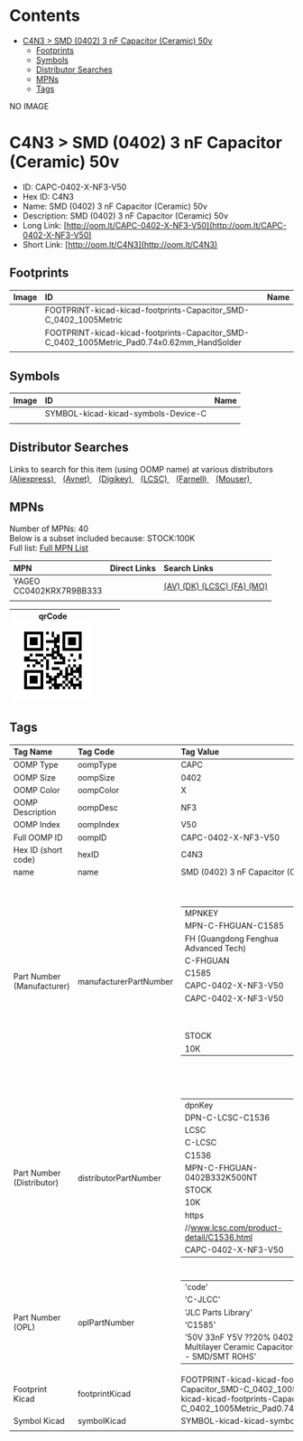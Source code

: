 



Contents
========

* [C4N3 > SMD (0402) 3 nF Capacitor (Ceramic) 50v](#c4n3--smd-0402-3-nf-capacitor-ceramic-50v)
	* [Footprints](#footprints)
	* [Symbols](#symbols)
	* [Distributor Searches](#distributor-searches)
	* [MPNs](#mpns)
	* [Tags](#tags)
  
NO IMAGE  
# C4N3 > SMD (0402) 3 nF Capacitor (Ceramic) 50v

- ID: CAPC-0402-X-NF3-V50
- Hex ID: C4N3
- Name: SMD (0402) 3 nF Capacitor (Ceramic) 50v
- Description: SMD (0402) 3 nF Capacitor (Ceramic) 50v
- Long Link: [http://oom.lt/CAPC-0402-X-NF3-V50](http://oom.lt/CAPC-0402-X-NF3-V50)
- Short Link: [http://oom.lt/C4N3](http://oom.lt/C4N3)

## Footprints
  

|Image|ID|Name|
| :--- | :--- | :--- |
||FOOTPRINT-kicad-kicad-footprints-Capacitor_SMD-C_0402_1005Metric||
||FOOTPRINT-kicad-kicad-footprints-Capacitor_SMD-C_0402_1005Metric_Pad0.74x0.62mm_HandSolder||
||||

## Symbols
  

|Image|ID|Name|
| :--- | :--- | :--- |
|![]()|SYMBOL-kicad-kicad-symbols-Device-C||
||||

## Distributor Searches
  
Links to search for this item (using OOMP name) at various distributors  
[(Aliexpress) ](https://www.aliexpress.com/wholesale?SearchText=1117SMD+0402+3+nF+Capacitor+Ceramic+50v)&nbsp;&nbsp;&nbsp;[(Avnet) ](https://www.avnet.com/shop/us/search/SMD+0402+3+nF+Capacitor+Ceramic+50v)&nbsp;&nbsp;&nbsp;[(Digikey) ](https://www.digikey.co.uk/en/products/result?s=SMD+0402+3+nF+Capacitor+Ceramic+50v)&nbsp;&nbsp;&nbsp;[(LCSC) ](https://www.lcsc.com/search?q=SMD+0402+3+nF+Capacitor+Ceramic+50v)&nbsp;&nbsp;&nbsp;[(Farnell) ](https://uk.farnell.com/search?st=SMD+0402+3+nF+Capacitor+Ceramic+50v)&nbsp;&nbsp;&nbsp;[(Mouser) ](https://www.mouser.com/c/?q=SMD+0402+3+nF+Capacitor+Ceramic+50v)&nbsp;&nbsp;&nbsp;
## MPNs
  
Number of MPNs: 40<br>Below is a subset included because: STOCK:100K <br>Full list: [Full MPN List](MPNLIST.md)  

|MPN|Direct Links|Search Links|
| :--- | :--- | :--- |
|YAGEO<br>CC0402KRX7R9BB333||[(AV) ](https://www.avnet.com/shop/us/search/CC0402KRX7R9BB333)[(DK) ](https://www.digikey.co.uk/products/en?keywords=CC0402KRX7R9BB333)[(LCSC) ](https://www.lcsc.com/search?q=CC0402KRX7R9BB333)[(FA) ](https://uk.farnell.com/search?st=CC0402KRX7R9BB333)[(MO) ](https://www.mouser.com/c/?q=CC0402KRX7R9BB333)|
||||
  

|qrCode<br>[![](https://raw.githubusercontent.com/oomlout/oomlout_OOMP_parts_V2/main/CAPC/0402/X/NF3/V50/qrCode_140.png)](https://github.com/oomlout/oomlout_OOMP_parts_V2/tree/main/CAPC/0402/X/NF3/V50/qrCode.png)||||
| :---: | :---: | :---: | :---: |

## Tags
  

|Tag Name|Tag Code|Tag Value|
| :--- | :--- | :--- |
|OOMP Type|oompType|CAPC|
|OOMP Size|oompSize|0402|
|OOMP Color|oompColor|X|
|OOMP Description|oompDesc|NF3|
|OOMP Index|oompIndex|V50|
|Full OOMP ID|oompID|CAPC-0402-X-NF3-V50|
|Hex ID (short code)|hexID|C4N3|
|name|name|SMD (0402) 3 nF Capacitor (Ceramic) 50v|
|Part Number (Manufacturer)|manufacturerPartNumber|<table><tr><td>MPNKEY</td></tr><tr><td> MPN-C-FHGUAN-C1585</td><td> MANUFACTURER</td></tr><tr><td> FH (Guangdong Fenghua Advanced Tech)</td><td> MANUCODE</td></tr><tr><td> C-FHGUAN</td><td> MPN</td></tr><tr><td> C1585</td><td> OOMPIDPARTIAL</td></tr><tr><td> CAPC-0402-X-NF3-V50</td><td> OOMPID</td></tr><tr><td> CAPC-0402-X-NF3-V50</td><td> LINK</td></tr><tr><td> </td><td> DESCRIPTION</td></tr><tr><td> </td><td> TAGS</td></tr><tr><td> STOCK</td></tr><tr><td>10K</td></tr></table></td><td> <table><tr><td>MPNKEY</td></tr><tr><td> MPN-C-SAMSUN-CL05B332KB5NNNC</td><td> MANUFACTURER</td></tr><tr><td> Samsung Electro-Mechanics</td><td> MANUCODE</td></tr><tr><td> C-SAMSUN</td><td> MPN</td></tr><tr><td> CL05B332KB5NNNC</td><td> OOMPIDPARTIAL</td></tr><tr><td> CAPC-0402-X-NF3-V50</td><td> OOMPID</td></tr><tr><td> CAPC-0402-X-NF3-V50</td><td> LINK</td></tr><tr><td> </td><td> DESCRIPTION</td></tr><tr><td> </td><td> TAGS</td></tr><tr><td> STOCK</td></tr><tr><td>10K</td></tr></table></td><td> <table><tr><td>MPNKEY</td></tr><tr><td> MPN-C-MURATA-GRM155B11H332KA01D</td><td> MANUFACTURER</td></tr><tr><td> Murata Electronics</td><td> MANUCODE</td></tr><tr><td> C-MURATA</td><td> MPN</td></tr><tr><td> GRM155B11H332KA01D</td><td> OOMPIDPARTIAL</td></tr><tr><td> CAPC-0402-X-NF3-V50</td><td> OOMPID</td></tr><tr><td> CAPC-0402-X-NF3-V50</td><td> LINK</td></tr><tr><td> </td><td> DESCRIPTION</td></tr><tr><td> </td><td> TAGS</td></tr><tr><td> </td></tr></table></td><td> <table><tr><td>MPNKEY</td></tr><tr><td> MPN-C-MURATA-GRM155R71H332KA01D</td><td> MANUFACTURER</td></tr><tr><td> Murata Electronics</td><td> MANUCODE</td></tr><tr><td> C-MURATA</td><td> MPN</td></tr><tr><td> GRM155R71H332KA01D</td><td> OOMPIDPARTIAL</td></tr><tr><td> CAPC-0402-X-NF3-V50</td><td> OOMPID</td></tr><tr><td> CAPC-0402-X-NF3-V50</td><td> LINK</td></tr><tr><td> </td><td> DESCRIPTION</td></tr><tr><td> </td><td> TAGS</td></tr><tr><td> STOCK</td></tr><tr><td>1K</td></tr></table></td><td> <table><tr><td>MPNKEY</td></tr><tr><td> MPN-C-YAGEO-CC0402KRX7R9BB333</td><td> MANUFACTURER</td></tr><tr><td> YAGEO</td><td> MANUCODE</td></tr><tr><td> C-YAGEO</td><td> MPN</td></tr><tr><td> CC0402KRX7R9BB333</td><td> OOMPIDPARTIAL</td></tr><tr><td> CAPC-0402-X-NF3-V50</td><td> OOMPID</td></tr><tr><td> CAPC-0402-X-NF3-V50</td><td> LINK</td></tr><tr><td> </td><td> DESCRIPTION</td></tr><tr><td> </td><td> TAGS</td></tr><tr><td> STOCK</td></tr><tr><td>100K</td></tr></table></td><td> <table><tr><td>MPNKEY</td></tr><tr><td> MPN-C-YAGEO-CC0402KRX7R9BB332</td><td> MANUFACTURER</td></tr><tr><td> YAGEO</td><td> MANUCODE</td></tr><tr><td> C-YAGEO</td><td> MPN</td></tr><tr><td> CC0402KRX7R9BB332</td><td> OOMPIDPARTIAL</td></tr><tr><td> CAPC-0402-X-NF3-V50</td><td> OOMPID</td></tr><tr><td> CAPC-0402-X-NF3-V50</td><td> LINK</td></tr><tr><td> </td><td> DESCRIPTION</td></tr><tr><td> </td><td> TAGS</td></tr><tr><td> STOCK</td></tr><tr><td>10K</td></tr></table></td><td> <table><tr><td>MPNKEY</td></tr><tr><td> MPN-C-EYANGS-C0402X7R332K500NTB</td><td> MANUFACTURER</td></tr><tr><td> EYANG(Shenzhen Eyang Tech Development)</td><td> MANUCODE</td></tr><tr><td> C-EYANGS</td><td> MPN</td></tr><tr><td> C0402X7R332K500NTB</td><td> OOMPIDPARTIAL</td></tr><tr><td> CAPC-0402-X-NF3-V50</td><td> OOMPID</td></tr><tr><td> CAPC-0402-X-NF3-V50</td><td> LINK</td></tr><tr><td> </td><td> DESCRIPTION</td></tr><tr><td> </td><td> TAGS</td></tr><tr><td> STOCK</td></tr><tr><td>1K</td></tr></table></td><td> <table><tr><td>MPNKEY</td></tr><tr><td> MPN-C-MURATA-GCM155R71H333KE02D</td><td> MANUFACTURER</td></tr><tr><td> Murata Electronics</td><td> MANUCODE</td></tr><tr><td> C-MURATA</td><td> MPN</td></tr><tr><td> GCM155R71H333KE02D</td><td> OOMPIDPARTIAL</td></tr><tr><td> CAPC-0402-X-NF3-V50</td><td> OOMPID</td></tr><tr><td> CAPC-0402-X-NF3-V50</td><td> LINK</td></tr><tr><td> </td><td> DESCRIPTION</td></tr><tr><td> </td><td> TAGS</td></tr><tr><td> </td></tr></table></td><td> <table><tr><td>MPNKEY</td></tr><tr><td> MPN-C-DARFON-C1005X7R332KGTS</td><td> MANUFACTURER</td></tr><tr><td> Darfon Elec</td><td> MANUCODE</td></tr><tr><td> C-DARFON</td><td> MPN</td></tr><tr><td> C1005X7R332KGTS</td><td> OOMPIDPARTIAL</td></tr><tr><td> CAPC-0402-X-NF3-V50</td><td> OOMPID</td></tr><tr><td> CAPC-0402-X-NF3-V50</td><td> LINK</td></tr><tr><td> </td><td> DESCRIPTION</td></tr><tr><td> </td><td> TAGS</td></tr><tr><td> STOCK</td></tr><tr><td>10K</td></tr></table></td><td> <table><tr><td>MPNKEY</td></tr><tr><td> MPN-C-MURATA-GCM155R71H332KA37D</td><td> MANUFACTURER</td></tr><tr><td> Murata Electronics</td><td> MANUCODE</td></tr><tr><td> C-MURATA</td><td> MPN</td></tr><tr><td> GCM155R71H332KA37D</td><td> OOMPIDPARTIAL</td></tr><tr><td> CAPC-0402-X-NF3-V50</td><td> OOMPID</td></tr><tr><td> CAPC-0402-X-NF3-V50</td><td> LINK</td></tr><tr><td> </td><td> DESCRIPTION</td></tr><tr><td> </td><td> TAGS</td></tr><tr><td> STOCK</td></tr><tr><td>10K</td></tr></table></td><td> <table><tr><td>MPNKEY</td></tr><tr><td> MPN-C-KYOCER-04025C332KAT2A</td><td> MANUFACTURER</td></tr><tr><td> Kyocera AVX</td><td> MANUCODE</td></tr><tr><td> C-KYOCER</td><td> MPN</td></tr><tr><td> 04025C332KAT2A</td><td> OOMPIDPARTIAL</td></tr><tr><td> CAPC-0402-X-NF3-V50</td><td> OOMPID</td></tr><tr><td> CAPC-0402-X-NF3-V50</td><td> LINK</td></tr><tr><td> </td><td> DESCRIPTION</td></tr><tr><td> </td><td> TAGS</td></tr><tr><td> </td></tr></table></td><td> <table><tr><td>MPNKEY</td></tr><tr><td> MPN-C-EYANGS-C0402X7R332M500NTB</td><td> MANUFACTURER</td></tr><tr><td> EYANG(Shenzhen Eyang Tech Development)</td><td> MANUCODE</td></tr><tr><td> C-EYANGS</td><td> MPN</td></tr><tr><td> C0402X7R332M500NTB</td><td> OOMPIDPARTIAL</td></tr><tr><td> CAPC-0402-X-NF3-V50</td><td> OOMPID</td></tr><tr><td> CAPC-0402-X-NF3-V50</td><td> LINK</td></tr><tr><td> </td><td> DESCRIPTION</td></tr><tr><td> </td><td> TAGS</td></tr><tr><td> STOCK</td></tr><tr><td>1K</td></tr></table></td><td> <table><tr><td>MPNKEY</td></tr><tr><td> MPN-C-WALSIN-0402B332J500CT</td><td> MANUFACTURER</td></tr><tr><td> Walsin Tech Corp</td><td> MANUCODE</td></tr><tr><td> C-WALSIN</td><td> MPN</td></tr><tr><td> 0402B332J500CT</td><td> OOMPIDPARTIAL</td></tr><tr><td> CAPC-0402-X-NF3-V50</td><td> OOMPID</td></tr><tr><td> CAPC-0402-X-NF3-V50</td><td> LINK</td></tr><tr><td> </td><td> DESCRIPTION</td></tr><tr><td> </td><td> TAGS</td></tr><tr><td> STOCK</td></tr><tr><td>1K</td></tr></table></td><td> <table><tr><td>MPNKEY</td></tr><tr><td> MPN-C-WALSIN-0402B332M500CT</td><td> MANUFACTURER</td></tr><tr><td> Walsin Tech Corp</td><td> MANUCODE</td></tr><tr><td> C-WALSIN</td><td> MPN</td></tr><tr><td> 0402B332M500CT</td><td> OOMPIDPARTIAL</td></tr><tr><td> CAPC-0402-X-NF3-V50</td><td> OOMPID</td></tr><tr><td> CAPC-0402-X-NF3-V50</td><td> LINK</td></tr><tr><td> </td><td> DESCRIPTION</td></tr><tr><td> </td><td> TAGS</td></tr><tr><td> STOCK</td></tr><tr><td>1K</td></tr></table></td><td> <table><tr><td>MPNKEY</td></tr><tr><td> MPN-C-WALSIN-0402B332K500CT</td><td> MANUFACTURER</td></tr><tr><td> Walsin Tech Corp</td><td> MANUCODE</td></tr><tr><td> C-WALSIN</td><td> MPN</td></tr><tr><td> 0402B332K500CT</td><td> OOMPIDPARTIAL</td></tr><tr><td> CAPC-0402-X-NF3-V50</td><td> OOMPID</td></tr><tr><td> CAPC-0402-X-NF3-V50</td><td> LINK</td></tr><tr><td> </td><td> DESCRIPTION</td></tr><tr><td> </td><td> TAGS</td></tr><tr><td> STOCK</td></tr><tr><td>1K</td></tr></table></td><td> <table><tr><td>MPNKEY</td></tr><tr><td> MPN-C-WALSIN-0402B333K500CT</td><td> MANUFACTURER</td></tr><tr><td> Walsin Tech Corp</td><td> MANUCODE</td></tr><tr><td> C-WALSIN</td><td> MPN</td></tr><tr><td> 0402B333K500CT</td><td> OOMPIDPARTIAL</td></tr><tr><td> CAPC-0402-X-NF3-V50</td><td> OOMPID</td></tr><tr><td> CAPC-0402-X-NF3-V50</td><td> LINK</td></tr><tr><td> </td><td> DESCRIPTION</td></tr><tr><td> </td><td> TAGS</td></tr><tr><td> STOCK</td></tr><tr><td>1K</td></tr></table></td><td> <table><tr><td>MPNKEY</td></tr><tr><td> MPN-C-SAMSUN-CL05B332KB5VPNC</td><td> MANUFACTURER</td></tr><tr><td> Samsung Electro-Mechanics</td><td> MANUCODE</td></tr><tr><td> C-SAMSUN</td><td> MPN</td></tr><tr><td> CL05B332KB5VPNC</td><td> OOMPIDPARTIAL</td></tr><tr><td> CAPC-0402-X-NF3-V50</td><td> OOMPID</td></tr><tr><td> CAPC-0402-X-NF3-V50</td><td> LINK</td></tr><tr><td> </td><td> DESCRIPTION</td></tr><tr><td> </td><td> TAGS</td></tr><tr><td> STOCK</td></tr><tr><td>1K</td></tr></table></td><td> <table><tr><td>MPNKEY</td></tr><tr><td> MPN-C-DARFON-C1005X7R332MGTS</td><td> MANUFACTURER</td></tr><tr><td> Darfon Elec</td><td> MANUCODE</td></tr><tr><td> C-DARFON</td><td> MPN</td></tr><tr><td> C1005X7R332MGTS</td><td> OOMPIDPARTIAL</td></tr><tr><td> CAPC-0402-X-NF3-V50</td><td> OOMPID</td></tr><tr><td> CAPC-0402-X-NF3-V50</td><td> LINK</td></tr><tr><td> </td><td> DESCRIPTION</td></tr><tr><td> </td><td> TAGS</td></tr><tr><td> </td></tr></table></td><td> <table><tr><td>MPNKEY</td></tr><tr><td> MPN-C-WALSIN-MT15B332K500CT</td><td> MANUFACTURER</td></tr><tr><td> Walsin Tech Corp</td><td> MANUCODE</td></tr><tr><td> C-WALSIN</td><td> MPN</td></tr><tr><td> MT15B332K500CT</td><td> OOMPIDPARTIAL</td></tr><tr><td> CAPC-0402-X-NF3-V50</td><td> OOMPID</td></tr><tr><td> CAPC-0402-X-NF3-V50</td><td> LINK</td></tr><tr><td> </td><td> DESCRIPTION</td></tr><tr><td> </td><td> TAGS</td></tr><tr><td> STOCK</td></tr><tr><td>1K</td></tr></table></td><td> <table><tr><td>MPNKEY</td></tr><tr><td> MPN-C-YAGEO-AC0402KRX7R9BB332</td><td> MANUFACTURER</td></tr><tr><td> YAGEO</td><td> MANUCODE</td></tr><tr><td> C-YAGEO</td><td> MPN</td></tr><tr><td> AC0402KRX7R9BB332</td><td> OOMPIDPARTIAL</td></tr><tr><td> CAPC-0402-X-NF3-V50</td><td> OOMPID</td></tr><tr><td> CAPC-0402-X-NF3-V50</td><td> LINK</td></tr><tr><td> </td><td> DESCRIPTION</td></tr><tr><td> </td><td> TAGS</td></tr><tr><td> STOCK</td></tr><tr><td>1K</td></tr></table></td><td> <table><tr><td>MPNKEY</td></tr><tr><td> MPN-C-TDK-CGA2B2X7R1H332KT0Y0F</td><td> MANUFACTURER</td></tr><tr><td> TDK</td><td> MANUCODE</td></tr><tr><td> C-TDK</td><td> MPN</td></tr><tr><td> CGA2B2X7R1H332KT0Y0F</td><td> OOMPIDPARTIAL</td></tr><tr><td> CAPC-0402-X-NF3-V50</td><td> OOMPID</td></tr><tr><td> CAPC-0402-X-NF3-V50</td><td> LINK</td></tr><tr><td> </td><td> DESCRIPTION</td></tr><tr><td> </td><td> TAGS</td></tr><tr><td> STOCK</td></tr><tr><td>10K</td></tr></table></td><td> <table><tr><td>MPNKEY</td></tr><tr><td> MPN-C-TDK-CGA2B3X7R1H333KT0Y0F</td><td> MANUFACTURER</td></tr><tr><td> TDK</td><td> MANUCODE</td></tr><tr><td> C-TDK</td><td> MPN</td></tr><tr><td> CGA2B3X7R1H333KT0Y0F</td><td> OOMPIDPARTIAL</td></tr><tr><td> CAPC-0402-X-NF3-V50</td><td> OOMPID</td></tr><tr><td> CAPC-0402-X-NF3-V50</td><td> LINK</td></tr><tr><td> </td><td> DESCRIPTION</td></tr><tr><td> </td><td> TAGS</td></tr><tr><td> STOCK</td></tr><tr><td>10K</td></tr></table></td><td> <table><tr><td>MPNKEY</td></tr><tr><td> MPN-C-PSAPRO-FN15X332K500PNG</td><td> MANUFACTURER</td></tr><tr><td> PSA(Prosperity Dielectrics)</td><td> MANUCODE</td></tr><tr><td> C-PSAPRO</td><td> MPN</td></tr><tr><td> FN15X332K500PNG</td><td> OOMPIDPARTIAL</td></tr><tr><td> CAPC-0402-X-NF3-V50</td><td> OOMPID</td></tr><tr><td> CAPC-0402-X-NF3-V50</td><td> LINK</td></tr><tr><td> </td><td> DESCRIPTION</td></tr><tr><td> </td><td> TAGS</td></tr><tr><td> STOCK</td></tr><tr><td>1K</td></tr></table></td><td> <table><tr><td>MPNKEY</td></tr><tr><td> MPN-C-TAIYOY-UMK105B7332KVHF</td><td> MANUFACTURER</td></tr><tr><td> Taiyo Yuden</td><td> MANUCODE</td></tr><tr><td> C-TAIYOY</td><td> MPN</td></tr><tr><td> UMK105B7332KVHF</td><td> OOMPIDPARTIAL</td></tr><tr><td> CAPC-0402-X-NF3-V50</td><td> OOMPID</td></tr><tr><td> CAPC-0402-X-NF3-V50</td><td> LINK</td></tr><tr><td> </td><td> DESCRIPTION</td></tr><tr><td> </td><td> TAGS</td></tr><tr><td> STOCK</td></tr><tr><td>10K</td></tr></table></td><td> <table><tr><td>MPNKEY</td></tr><tr><td> MPN-C-WALSIN-0402F333Z500CT</td><td> MANUFACTURER</td></tr><tr><td> Walsin Tech Corp</td><td> MANUCODE</td></tr><tr><td> C-WALSIN</td><td> MPN</td></tr><tr><td> 0402F333Z500CT</td><td> OOMPIDPARTIAL</td></tr><tr><td> CAPC-0402-X-NF3-V50</td><td> OOMPID</td></tr><tr><td> CAPC-0402-X-NF3-V50</td><td> LINK</td></tr><tr><td> </td><td> DESCRIPTION</td></tr><tr><td> </td><td> TAGS</td></tr><tr><td> STOCK</td></tr><tr><td>1K</td></tr></table></td><td> <table><tr><td>MPNKEY</td></tr><tr><td> MPN-C-MURATA-GRM155R71H332JA01D</td><td> MANUFACTURER</td></tr><tr><td> Murata Electronics</td><td> MANUCODE</td></tr><tr><td> C-MURATA</td><td> MPN</td></tr><tr><td> GRM155R71H332JA01D</td><td> OOMPIDPARTIAL</td></tr><tr><td> CAPC-0402-X-NF3-V50</td><td> OOMPID</td></tr><tr><td> CAPC-0402-X-NF3-V50</td><td> LINK</td></tr><tr><td> </td><td> DESCRIPTION</td></tr><tr><td> </td><td> TAGS</td></tr><tr><td> </td></tr></table></td><td> <table><tr><td>MPNKEY</td></tr><tr><td> MPN-C-MURATA-GRM155R71H333KE14D</td><td> MANUFACTURER</td></tr><tr><td> Murata Electronics</td><td> MANUCODE</td></tr><tr><td> C-MURATA</td><td> MPN</td></tr><tr><td> GRM155R71H333KE14D</td><td> OOMPIDPARTIAL</td></tr><tr><td> CAPC-0402-X-NF3-V50</td><td> OOMPID</td></tr><tr><td> CAPC-0402-X-NF3-V50</td><td> LINK</td></tr><tr><td> </td><td> DESCRIPTION</td></tr><tr><td> </td><td> TAGS</td></tr><tr><td> STOCK</td></tr><tr><td>1K</td></tr></table></td><td> <table><tr><td>MPNKEY</td></tr><tr><td> MPN-C-SAMSUN-CL05B333KB5VPNC</td><td> MANUFACTURER</td></tr><tr><td> Samsung Electro-Mechanics</td><td> MANUCODE</td></tr><tr><td> C-SAMSUN</td><td> MPN</td></tr><tr><td> CL05B333KB5VPNC</td><td> OOMPIDPARTIAL</td></tr><tr><td> CAPC-0402-X-NF3-V50</td><td> OOMPID</td></tr><tr><td> CAPC-0402-X-NF3-V50</td><td> LINK</td></tr><tr><td> </td><td> DESCRIPTION</td></tr><tr><td> </td><td> TAGS</td></tr><tr><td> </td></tr></table></td><td> <table><tr><td>MPNKEY</td></tr><tr><td> MPN-C-FHGUAN-0402B333K500NT</td><td> MANUFACTURER</td></tr><tr><td> FH (Guangdong Fenghua Advanced Tech)</td><td> MANUCODE</td></tr><tr><td> C-FHGUAN</td><td> MPN</td></tr><tr><td> 0402B333K500NT</td><td> OOMPIDPARTIAL</td></tr><tr><td> CAPC-0402-X-NF3-V50</td><td> OOMPID</td></tr><tr><td> CAPC-0402-X-NF3-V50</td><td> LINK</td></tr><tr><td> </td><td> DESCRIPTION</td></tr><tr><td> </td><td> TAGS</td></tr><tr><td> STOCK</td></tr><tr><td>10K</td></tr></table></td><td> <table><tr><td>MPNKEY</td></tr><tr><td> MPN-C-VIIYON-V332K0402X7R500NBT</td><td> MANUFACTURER</td></tr><tr><td> VIIYONG</td><td> MANUCODE</td></tr><tr><td> C-VIIYON</td><td> MPN</td></tr><tr><td> V332K0402X7R500NBT</td><td> OOMPIDPARTIAL</td></tr><tr><td> CAPC-0402-X-NF3-V50</td><td> OOMPID</td></tr><tr><td> CAPC-0402-X-NF3-V50</td><td> LINK</td></tr><tr><td> </td><td> DESCRIPTION</td></tr><tr><td> </td><td> TAGS</td></tr><tr><td> </td></tr></table></td><td> <table><tr><td>MPNKEY</td></tr><tr><td> MPN-C-YAGEO-CC0402KRX5R9BB333</td><td> MANUFACTURER</td></tr><tr><td> YAGEO</td><td> MANUCODE</td></tr><tr><td> C-YAGEO</td><td> MPN</td></tr><tr><td> CC0402KRX5R9BB333</td><td> OOMPIDPARTIAL</td></tr><tr><td> CAPC-0402-X-NF3-V50</td><td> OOMPID</td></tr><tr><td> CAPC-0402-X-NF3-V50</td><td> LINK</td></tr><tr><td> </td><td> DESCRIPTION</td></tr><tr><td> </td><td> TAGS</td></tr><tr><td> </td></tr></table></td><td> <table><tr><td>MPNKEY</td></tr><tr><td> MPN-C-YAGEO-CC0402JRX7R9BB332</td><td> MANUFACTURER</td></tr><tr><td> YAGEO</td><td> MANUCODE</td></tr><tr><td> C-YAGEO</td><td> MPN</td></tr><tr><td> CC0402JRX7R9BB332</td><td> OOMPIDPARTIAL</td></tr><tr><td> CAPC-0402-X-NF3-V50</td><td> OOMPID</td></tr><tr><td> CAPC-0402-X-NF3-V50</td><td> LINK</td></tr><tr><td> </td><td> DESCRIPTION</td></tr><tr><td> </td><td> TAGS</td></tr><tr><td> </td></tr></table></td><td> <table><tr><td>MPNKEY</td></tr><tr><td> MPN-C-YAGEO-CC0402JRX7R9BB333</td><td> MANUFACTURER</td></tr><tr><td> YAGEO</td><td> MANUCODE</td></tr><tr><td> C-YAGEO</td><td> MPN</td></tr><tr><td> CC0402JRX7R9BB333</td><td> OOMPIDPARTIAL</td></tr><tr><td> CAPC-0402-X-NF3-V50</td><td> OOMPID</td></tr><tr><td> CAPC-0402-X-NF3-V50</td><td> LINK</td></tr><tr><td> </td><td> DESCRIPTION</td></tr><tr><td> </td><td> TAGS</td></tr><tr><td> STOCK</td></tr><tr><td>1K</td></tr></table></td><td> <table><tr><td>MPNKEY</td></tr><tr><td> MPN-C-KEMET-C0402C332K5RAC7867</td><td> MANUFACTURER</td></tr><tr><td> KEMET</td><td> MANUCODE</td></tr><tr><td> C-KEMET</td><td> MPN</td></tr><tr><td> C0402C332K5RAC7867</td><td> OOMPIDPARTIAL</td></tr><tr><td> CAPC-0402-X-NF3-V50</td><td> OOMPID</td></tr><tr><td> CAPC-0402-X-NF3-V50</td><td> LINK</td></tr><tr><td> </td><td> DESCRIPTION</td></tr><tr><td> </td><td> TAGS</td></tr><tr><td> </td></tr></table></td><td> <table><tr><td>MPNKEY</td></tr><tr><td> MPN-C-TDK-C1005X7R1H332KT000F</td><td> MANUFACTURER</td></tr><tr><td> TDK</td><td> MANUCODE</td></tr><tr><td> C-TDK</td><td> MPN</td></tr><tr><td> C1005X7R1H332KT000F</td><td> OOMPIDPARTIAL</td></tr><tr><td> CAPC-0402-X-NF3-V50</td><td> OOMPID</td></tr><tr><td> CAPC-0402-X-NF3-V50</td><td> LINK</td></tr><tr><td> </td><td> DESCRIPTION</td></tr><tr><td> </td><td> TAGS</td></tr><tr><td> </td></tr></table></td><td> <table><tr><td>MPNKEY</td></tr><tr><td> MPN-C-CCTC-TCC0402X7R332K500AT</td><td> MANUFACTURER</td></tr><tr><td> CCTC</td><td> MANUCODE</td></tr><tr><td> C-CCTC</td><td> MPN</td></tr><tr><td> TCC0402X7R332K500AT</td><td> OOMPIDPARTIAL</td></tr><tr><td> CAPC-0402-X-NF3-V50</td><td> OOMPID</td></tr><tr><td> CAPC-0402-X-NF3-V50</td><td> LINK</td></tr><tr><td> </td><td> DESCRIPTION</td></tr><tr><td> </td><td> TAGS</td></tr><tr><td> STOCK</td></tr><tr><td>10K</td></tr></table></td><td> <table><tr><td>MPNKEY</td></tr><tr><td> MPN-C-TDK-CGA2B2X7R1H332K050BA</td><td> MANUFACTURER</td></tr><tr><td> TDK</td><td> MANUCODE</td></tr><tr><td> C-TDK</td><td> MPN</td></tr><tr><td> CGA2B2X7R1H332K050BA</td><td> OOMPIDPARTIAL</td></tr><tr><td> CAPC-0402-X-NF3-V50</td><td> OOMPID</td></tr><tr><td> CAPC-0402-X-NF3-V50</td><td> LINK</td></tr><tr><td> </td><td> DESCRIPTION</td></tr><tr><td> </td><td> TAGS</td></tr><tr><td> </td></tr></table></td><td> <table><tr><td>MPNKEY</td></tr><tr><td> MPN-C-KEMET-C0402C332K5RECAUTO</td><td> MANUFACTURER</td></tr><tr><td> KEMET</td><td> MANUCODE</td></tr><tr><td> C-KEMET</td><td> MPN</td></tr><tr><td> C0402C332K5RECAUTO</td><td> OOMPIDPARTIAL</td></tr><tr><td> CAPC-0402-X-NF3-V50</td><td> OOMPID</td></tr><tr><td> CAPC-0402-X-NF3-V50</td><td> LINK</td></tr><tr><td> </td><td> DESCRIPTION</td></tr><tr><td> </td><td> TAGS</td></tr><tr><td> </td></tr></table></td><td> <table><tr><td>MPNKEY</td></tr><tr><td> MPN-C-VISHAY-VJ0402Y332KLAAJ32</td><td> MANUFACTURER</td></tr><tr><td> Vishay Intertech</td><td> MANUCODE</td></tr><tr><td> C-VISHAY</td><td> MPN</td></tr><tr><td> VJ0402Y332KLAAJ32</td><td> OOMPIDPARTIAL</td></tr><tr><td> CAPC-0402-X-NF3-V50</td><td> OOMPID</td></tr><tr><td> CAPC-0402-X-NF3-V50</td><td> LINK</td></tr><tr><td> </td><td> DESCRIPTION</td></tr><tr><td> </td><td> TAGS</td></tr><tr><td> </td></tr></table></td><td> <table><tr><td>MPNKEY</td></tr><tr><td> MPN-C-MURATA-GRM1555C1H332JE01D</td><td> MANUFACTURER</td></tr><tr><td> Murata Electronics</td><td> MANUCODE</td></tr><tr><td> C-MURATA</td><td> MPN</td></tr><tr><td> GRM1555C1H332JE01D</td><td> OOMPIDPARTIAL</td></tr><tr><td> CAPC-0402-X-NF3-V50</td><td> OOMPID</td></tr><tr><td> CAPC-0402-X-NF3-V50</td><td> LINK</td></tr><tr><td> </td><td> DESCRIPTION</td></tr><tr><td> </td><td> TAGS</td></tr><tr><td> </td></tr></table>|
|Part Number (Distributor)|distributorPartNumber|<table><tr><td>dpnKey</td></tr><tr><td> DPN-C-LCSC-C1536</td><td> DISTRIBUTOR</td></tr><tr><td> LCSC</td><td> DISTRCODE</td></tr><tr><td> C-LCSC</td><td> DPN</td></tr><tr><td> C1536</td><td> MPN</td></tr><tr><td> MPN-C-FHGUAN-0402B332K500NT</td><td> TAGS</td></tr><tr><td> STOCK</td></tr><tr><td>10K</td><td> LINK</td></tr><tr><td> https</td></tr><tr><td>//www.lcsc.com/product-detail/C1536.html</td><td> OOMPID</td></tr><tr><td> CAPC-0402-X-NF3-V50</td></tr></table></td><td> <table><tr><td>dpnKey</td></tr><tr><td> DPN-C-LCSC-C1585</td><td> DISTRIBUTOR</td></tr><tr><td> LCSC</td><td> DISTRCODE</td></tr><tr><td> C-LCSC</td><td> DPN</td></tr><tr><td> C1585</td><td> MPN</td></tr><tr><td> MPN-C-FHGUAN-C1585</td><td> TAGS</td></tr><tr><td> STOCK</td></tr><tr><td>10K</td><td> LINK</td></tr><tr><td> https</td></tr><tr><td>//www.lcsc.com/product-detail/C1585.html</td><td> OOMPID</td></tr><tr><td> CAPC-0402-X-NF3-V50</td></tr></table></td><td> <table><tr><td>dpnKey</td></tr><tr><td> DPN-C-LCSC-C26404</td><td> DISTRIBUTOR</td></tr><tr><td> LCSC</td><td> DISTRCODE</td></tr><tr><td> C-LCSC</td><td> DPN</td></tr><tr><td> C26404</td><td> MPN</td></tr><tr><td> MPN-C-SAMSUN-CL05B332KB5NNNC</td><td> TAGS</td></tr><tr><td> STOCK</td></tr><tr><td>10K</td><td> LINK</td></tr><tr><td> https</td></tr><tr><td>//www.lcsc.com/product-detail/C26404.html</td><td> OOMPID</td></tr><tr><td> CAPC-0402-X-NF3-V50</td></tr></table></td><td> <table><tr><td>dpnKey</td></tr><tr><td> DPN-C-LCSC-C85949</td><td> DISTRIBUTOR</td></tr><tr><td> LCSC</td><td> DISTRCODE</td></tr><tr><td> C-LCSC</td><td> DPN</td></tr><tr><td> C85949</td><td> MPN</td></tr><tr><td> MPN-C-MURATA-GRM155B11H332KA01D</td><td> TAGS</td></tr><tr><td> </td><td> LINK</td></tr><tr><td> https</td></tr><tr><td>//www.lcsc.com/product-detail/C85949.html</td><td> OOMPID</td></tr><tr><td> CAPC-0402-X-NF3-V50</td></tr></table></td><td> <table><tr><td>dpnKey</td></tr><tr><td> DPN-C-LCSC-C85963</td><td> DISTRIBUTOR</td></tr><tr><td> LCSC</td><td> DISTRCODE</td></tr><tr><td> C-LCSC</td><td> DPN</td></tr><tr><td> C85963</td><td> MPN</td></tr><tr><td> MPN-C-MURATA-GRM155R71H332KA01D</td><td> TAGS</td></tr><tr><td> STOCK</td></tr><tr><td>1K</td><td> LINK</td></tr><tr><td> https</td></tr><tr><td>//www.lcsc.com/product-detail/C85963.html</td><td> OOMPID</td></tr><tr><td> CAPC-0402-X-NF3-V50</td></tr></table></td><td> <table><tr><td>dpnKey</td></tr><tr><td> DPN-C-LCSC-C106862</td><td> DISTRIBUTOR</td></tr><tr><td> LCSC</td><td> DISTRCODE</td></tr><tr><td> C-LCSC</td><td> DPN</td></tr><tr><td> C106862</td><td> MPN</td></tr><tr><td> MPN-C-YAGEO-CC0402KRX7R9BB333</td><td> TAGS</td></tr><tr><td> STOCK</td></tr><tr><td>100K</td><td> LINK</td></tr><tr><td> https</td></tr><tr><td>//www.lcsc.com/product-detail/C106862.html</td><td> OOMPID</td></tr><tr><td> CAPC-0402-X-NF3-V50</td></tr></table></td><td> <table><tr><td>dpnKey</td></tr><tr><td> DPN-C-LCSC-C107028</td><td> DISTRIBUTOR</td></tr><tr><td> LCSC</td><td> DISTRCODE</td></tr><tr><td> C-LCSC</td><td> DPN</td></tr><tr><td> C107028</td><td> MPN</td></tr><tr><td> MPN-C-YAGEO-CC0402KRX7R9BB332</td><td> TAGS</td></tr><tr><td> STOCK</td></tr><tr><td>10K</td><td> LINK</td></tr><tr><td> https</td></tr><tr><td>//www.lcsc.com/product-detail/C107028.html</td><td> OOMPID</td></tr><tr><td> CAPC-0402-X-NF3-V50</td></tr></table></td><td> <table><tr><td>dpnKey</td></tr><tr><td> DPN-C-LCSC-C115682</td><td> DISTRIBUTOR</td></tr><tr><td> LCSC</td><td> DISTRCODE</td></tr><tr><td> C-LCSC</td><td> DPN</td></tr><tr><td> C115682</td><td> MPN</td></tr><tr><td> MPN-C-EYANGS-C0402X7R332K500NTB</td><td> TAGS</td></tr><tr><td> STOCK</td></tr><tr><td>1K</td><td> LINK</td></tr><tr><td> https</td></tr><tr><td>//www.lcsc.com/product-detail/C115682.html</td><td> OOMPID</td></tr><tr><td> CAPC-0402-X-NF3-V50</td></tr></table></td><td> <table><tr><td>dpnKey</td></tr><tr><td> DPN-C-LCSC-C126535</td><td> DISTRIBUTOR</td></tr><tr><td> LCSC</td><td> DISTRCODE</td></tr><tr><td> C-LCSC</td><td> DPN</td></tr><tr><td> C126535</td><td> MPN</td></tr><tr><td> MPN-C-MURATA-GCM155R71H333KE02D</td><td> TAGS</td></tr><tr><td> </td><td> LINK</td></tr><tr><td> https</td></tr><tr><td>//www.lcsc.com/product-detail/C126535.html</td><td> OOMPID</td></tr><tr><td> CAPC-0402-X-NF3-V50</td></tr></table></td><td> <table><tr><td>dpnKey</td></tr><tr><td> DPN-C-LCSC-C147573</td><td> DISTRIBUTOR</td></tr><tr><td> LCSC</td><td> DISTRCODE</td></tr><tr><td> C-LCSC</td><td> DPN</td></tr><tr><td> C147573</td><td> MPN</td></tr><tr><td> MPN-C-DARFON-C1005X7R332KGTS</td><td> TAGS</td></tr><tr><td> STOCK</td></tr><tr><td>10K</td><td> LINK</td></tr><tr><td> https</td></tr><tr><td>//www.lcsc.com/product-detail/C147573.html</td><td> OOMPID</td></tr><tr><td> CAPC-0402-X-NF3-V50</td></tr></table></td><td> <table><tr><td>dpnKey</td></tr><tr><td> DPN-C-LCSC-C161169</td><td> DISTRIBUTOR</td></tr><tr><td> LCSC</td><td> DISTRCODE</td></tr><tr><td> C-LCSC</td><td> DPN</td></tr><tr><td> C161169</td><td> MPN</td></tr><tr><td> MPN-C-MURATA-GCM155R71H332KA37D</td><td> TAGS</td></tr><tr><td> STOCK</td></tr><tr><td>10K</td><td> LINK</td></tr><tr><td> https</td></tr><tr><td>//www.lcsc.com/product-detail/C161169.html</td><td> OOMPID</td></tr><tr><td> CAPC-0402-X-NF3-V50</td></tr></table></td><td> <table><tr><td>dpnKey</td></tr><tr><td> DPN-C-LCSC-C167426</td><td> DISTRIBUTOR</td></tr><tr><td> LCSC</td><td> DISTRCODE</td></tr><tr><td> C-LCSC</td><td> DPN</td></tr><tr><td> C167426</td><td> MPN</td></tr><tr><td> MPN-C-KYOCER-04025C332KAT2A</td><td> TAGS</td></tr><tr><td> </td><td> LINK</td></tr><tr><td> https</td></tr><tr><td>//www.lcsc.com/product-detail/C167426.html</td><td> OOMPID</td></tr><tr><td> CAPC-0402-X-NF3-V50</td></tr></table></td><td> <table><tr><td>dpnKey</td></tr><tr><td> DPN-C-LCSC-C183746</td><td> DISTRIBUTOR</td></tr><tr><td> LCSC</td><td> DISTRCODE</td></tr><tr><td> C-LCSC</td><td> DPN</td></tr><tr><td> C183746</td><td> MPN</td></tr><tr><td> MPN-C-EYANGS-C0402X7R332M500NTB</td><td> TAGS</td></tr><tr><td> STOCK</td></tr><tr><td>1K</td><td> LINK</td></tr><tr><td> https</td></tr><tr><td>//www.lcsc.com/product-detail/C183746.html</td><td> OOMPID</td></tr><tr><td> CAPC-0402-X-NF3-V50</td></tr></table></td><td> <table><tr><td>dpnKey</td></tr><tr><td> DPN-C-LCSC-C237209</td><td> DISTRIBUTOR</td></tr><tr><td> LCSC</td><td> DISTRCODE</td></tr><tr><td> C-LCSC</td><td> DPN</td></tr><tr><td> C237209</td><td> MPN</td></tr><tr><td> MPN-C-WALSIN-0402B332J500CT</td><td> TAGS</td></tr><tr><td> STOCK</td></tr><tr><td>1K</td><td> LINK</td></tr><tr><td> https</td></tr><tr><td>//www.lcsc.com/product-detail/C237209.html</td><td> OOMPID</td></tr><tr><td> CAPC-0402-X-NF3-V50</td></tr></table></td><td> <table><tr><td>dpnKey</td></tr><tr><td> DPN-C-LCSC-C295929</td><td> DISTRIBUTOR</td></tr><tr><td> LCSC</td><td> DISTRCODE</td></tr><tr><td> C-LCSC</td><td> DPN</td></tr><tr><td> C295929</td><td> MPN</td></tr><tr><td> MPN-C-WALSIN-0402B332M500CT</td><td> TAGS</td></tr><tr><td> STOCK</td></tr><tr><td>1K</td><td> LINK</td></tr><tr><td> https</td></tr><tr><td>//www.lcsc.com/product-detail/C295929.html</td><td> OOMPID</td></tr><tr><td> CAPC-0402-X-NF3-V50</td></tr></table></td><td> <table><tr><td>dpnKey</td></tr><tr><td> DPN-C-LCSC-C301938</td><td> DISTRIBUTOR</td></tr><tr><td> LCSC</td><td> DISTRCODE</td></tr><tr><td> C-LCSC</td><td> DPN</td></tr><tr><td> C301938</td><td> MPN</td></tr><tr><td> MPN-C-WALSIN-0402B332K500CT</td><td> TAGS</td></tr><tr><td> STOCK</td></tr><tr><td>1K</td><td> LINK</td></tr><tr><td> https</td></tr><tr><td>//www.lcsc.com/product-detail/C301938.html</td><td> OOMPID</td></tr><tr><td> CAPC-0402-X-NF3-V50</td></tr></table></td><td> <table><tr><td>dpnKey</td></tr><tr><td> DPN-C-LCSC-C301941</td><td> DISTRIBUTOR</td></tr><tr><td> LCSC</td><td> DISTRCODE</td></tr><tr><td> C-LCSC</td><td> DPN</td></tr><tr><td> C301941</td><td> MPN</td></tr><tr><td> MPN-C-WALSIN-0402B333K500CT</td><td> TAGS</td></tr><tr><td> STOCK</td></tr><tr><td>1K</td><td> LINK</td></tr><tr><td> https</td></tr><tr><td>//www.lcsc.com/product-detail/C301941.html</td><td> OOMPID</td></tr><tr><td> CAPC-0402-X-NF3-V50</td></tr></table></td><td> <table><tr><td>dpnKey</td></tr><tr><td> DPN-C-LCSC-C307337</td><td> DISTRIBUTOR</td></tr><tr><td> LCSC</td><td> DISTRCODE</td></tr><tr><td> C-LCSC</td><td> DPN</td></tr><tr><td> C307337</td><td> MPN</td></tr><tr><td> MPN-C-SAMSUN-CL05B332KB5VPNC</td><td> TAGS</td></tr><tr><td> STOCK</td></tr><tr><td>1K</td><td> LINK</td></tr><tr><td> https</td></tr><tr><td>//www.lcsc.com/product-detail/C307337.html</td><td> OOMPID</td></tr><tr><td> CAPC-0402-X-NF3-V50</td></tr></table></td><td> <table><tr><td>dpnKey</td></tr><tr><td> DPN-C-LCSC-C312052</td><td> DISTRIBUTOR</td></tr><tr><td> LCSC</td><td> DISTRCODE</td></tr><tr><td> C-LCSC</td><td> DPN</td></tr><tr><td> C312052</td><td> MPN</td></tr><tr><td> MPN-C-DARFON-C1005X7R332MGTS</td><td> TAGS</td></tr><tr><td> </td><td> LINK</td></tr><tr><td> https</td></tr><tr><td>//www.lcsc.com/product-detail/C312052.html</td><td> OOMPID</td></tr><tr><td> CAPC-0402-X-NF3-V50</td></tr></table></td><td> <table><tr><td>dpnKey</td></tr><tr><td> DPN-C-LCSC-C323591</td><td> DISTRIBUTOR</td></tr><tr><td> LCSC</td><td> DISTRCODE</td></tr><tr><td> C-LCSC</td><td> DPN</td></tr><tr><td> C323591</td><td> MPN</td></tr><tr><td> MPN-C-WALSIN-MT15B332K500CT</td><td> TAGS</td></tr><tr><td> STOCK</td></tr><tr><td>1K</td><td> LINK</td></tr><tr><td> https</td></tr><tr><td>//www.lcsc.com/product-detail/C323591.html</td><td> OOMPID</td></tr><tr><td> CAPC-0402-X-NF3-V50</td></tr></table></td><td> <table><tr><td>dpnKey</td></tr><tr><td> DPN-C-LCSC-C326966</td><td> DISTRIBUTOR</td></tr><tr><td> LCSC</td><td> DISTRCODE</td></tr><tr><td> C-LCSC</td><td> DPN</td></tr><tr><td> C326966</td><td> MPN</td></tr><tr><td> MPN-C-YAGEO-AC0402KRX7R9BB332</td><td> TAGS</td></tr><tr><td> STOCK</td></tr><tr><td>1K</td><td> LINK</td></tr><tr><td> https</td></tr><tr><td>//www.lcsc.com/product-detail/C326966.html</td><td> OOMPID</td></tr><tr><td> CAPC-0402-X-NF3-V50</td></tr></table></td><td> <table><tr><td>dpnKey</td></tr><tr><td> DPN-C-LCSC-C338095</td><td> DISTRIBUTOR</td></tr><tr><td> LCSC</td><td> DISTRCODE</td></tr><tr><td> C-LCSC</td><td> DPN</td></tr><tr><td> C338095</td><td> MPN</td></tr><tr><td> MPN-C-TDK-CGA2B2X7R1H332KT0Y0F</td><td> TAGS</td></tr><tr><td> STOCK</td></tr><tr><td>10K</td><td> LINK</td></tr><tr><td> https</td></tr><tr><td>//www.lcsc.com/product-detail/C338095.html</td><td> OOMPID</td></tr><tr><td> CAPC-0402-X-NF3-V50</td></tr></table></td><td> <table><tr><td>dpnKey</td></tr><tr><td> DPN-C-LCSC-C343050</td><td> DISTRIBUTOR</td></tr><tr><td> LCSC</td><td> DISTRCODE</td></tr><tr><td> C-LCSC</td><td> DPN</td></tr><tr><td> C343050</td><td> MPN</td></tr><tr><td> MPN-C-TDK-CGA2B3X7R1H333KT0Y0F</td><td> TAGS</td></tr><tr><td> STOCK</td></tr><tr><td>10K</td><td> LINK</td></tr><tr><td> https</td></tr><tr><td>//www.lcsc.com/product-detail/C343050.html</td><td> OOMPID</td></tr><tr><td> CAPC-0402-X-NF3-V50</td></tr></table></td><td> <table><tr><td>dpnKey</td></tr><tr><td> DPN-C-LCSC-C363537</td><td> DISTRIBUTOR</td></tr><tr><td> LCSC</td><td> DISTRCODE</td></tr><tr><td> C-LCSC</td><td> DPN</td></tr><tr><td> C363537</td><td> MPN</td></tr><tr><td> MPN-C-PSAPRO-FN15X332K500PNG</td><td> TAGS</td></tr><tr><td> STOCK</td></tr><tr><td>1K</td><td> LINK</td></tr><tr><td> https</td></tr><tr><td>//www.lcsc.com/product-detail/C363537.html</td><td> OOMPID</td></tr><tr><td> CAPC-0402-X-NF3-V50</td></tr></table></td><td> <table><tr><td>dpnKey</td></tr><tr><td> DPN-C-LCSC-C386114</td><td> DISTRIBUTOR</td></tr><tr><td> LCSC</td><td> DISTRCODE</td></tr><tr><td> C-LCSC</td><td> DPN</td></tr><tr><td> C386114</td><td> MPN</td></tr><tr><td> MPN-C-TAIYOY-UMK105B7332KVHF</td><td> TAGS</td></tr><tr><td> STOCK</td></tr><tr><td>10K</td><td> LINK</td></tr><tr><td> https</td></tr><tr><td>//www.lcsc.com/product-detail/C386114.html</td><td> OOMPID</td></tr><tr><td> CAPC-0402-X-NF3-V50</td></tr></table></td><td> <table><tr><td>dpnKey</td></tr><tr><td> DPN-C-LCSC-C387932</td><td> DISTRIBUTOR</td></tr><tr><td> LCSC</td><td> DISTRCODE</td></tr><tr><td> C-LCSC</td><td> DPN</td></tr><tr><td> C387932</td><td> MPN</td></tr><tr><td> MPN-C-WALSIN-0402F333Z500CT</td><td> TAGS</td></tr><tr><td> STOCK</td></tr><tr><td>1K</td><td> LINK</td></tr><tr><td> https</td></tr><tr><td>//www.lcsc.com/product-detail/C387932.html</td><td> OOMPID</td></tr><tr><td> CAPC-0402-X-NF3-V50</td></tr></table></td><td> <table><tr><td>dpnKey</td></tr><tr><td> DPN-C-LCSC-C389529</td><td> DISTRIBUTOR</td></tr><tr><td> LCSC</td><td> DISTRCODE</td></tr><tr><td> C-LCSC</td><td> DPN</td></tr><tr><td> C389529</td><td> MPN</td></tr><tr><td> MPN-C-MURATA-GRM155R71H332JA01D</td><td> TAGS</td></tr><tr><td> </td><td> LINK</td></tr><tr><td> https</td></tr><tr><td>//www.lcsc.com/product-detail/C389529.html</td><td> OOMPID</td></tr><tr><td> CAPC-0402-X-NF3-V50</td></tr></table></td><td> <table><tr><td>dpnKey</td></tr><tr><td> DPN-C-LCSC-C415530</td><td> DISTRIBUTOR</td></tr><tr><td> LCSC</td><td> DISTRCODE</td></tr><tr><td> C-LCSC</td><td> DPN</td></tr><tr><td> C415530</td><td> MPN</td></tr><tr><td> MPN-C-MURATA-GRM155R71H333KE14D</td><td> TAGS</td></tr><tr><td> STOCK</td></tr><tr><td>1K</td><td> LINK</td></tr><tr><td> https</td></tr><tr><td>//www.lcsc.com/product-detail/C415530.html</td><td> OOMPID</td></tr><tr><td> CAPC-0402-X-NF3-V50</td></tr></table></td><td> <table><tr><td>dpnKey</td></tr><tr><td> DPN-C-LCSC-C472437</td><td> DISTRIBUTOR</td></tr><tr><td> LCSC</td><td> DISTRCODE</td></tr><tr><td> C-LCSC</td><td> DPN</td></tr><tr><td> C472437</td><td> MPN</td></tr><tr><td> MPN-C-SAMSUN-CL05B333KB5VPNC</td><td> TAGS</td></tr><tr><td> </td><td> LINK</td></tr><tr><td> https</td></tr><tr><td>//www.lcsc.com/product-detail/C472437.html</td><td> OOMPID</td></tr><tr><td> CAPC-0402-X-NF3-V50</td></tr></table></td><td> <table><tr><td>dpnKey</td></tr><tr><td> DPN-C-LCSC-C507072</td><td> DISTRIBUTOR</td></tr><tr><td> LCSC</td><td> DISTRCODE</td></tr><tr><td> C-LCSC</td><td> DPN</td></tr><tr><td> C507072</td><td> MPN</td></tr><tr><td> MPN-C-FHGUAN-0402B333K500NT</td><td> TAGS</td></tr><tr><td> STOCK</td></tr><tr><td>10K</td><td> LINK</td></tr><tr><td> https</td></tr><tr><td>//www.lcsc.com/product-detail/C507072.html</td><td> OOMPID</td></tr><tr><td> CAPC-0402-X-NF3-V50</td></tr></table></td><td> <table><tr><td>dpnKey</td></tr><tr><td> DPN-C-LCSC-C513448</td><td> DISTRIBUTOR</td></tr><tr><td> LCSC</td><td> DISTRCODE</td></tr><tr><td> C-LCSC</td><td> DPN</td></tr><tr><td> C513448</td><td> MPN</td></tr><tr><td> MPN-C-VIIYON-V332K0402X7R500NBT</td><td> TAGS</td></tr><tr><td> </td><td> LINK</td></tr><tr><td> https</td></tr><tr><td>//www.lcsc.com/product-detail/C513448.html</td><td> OOMPID</td></tr><tr><td> CAPC-0402-X-NF3-V50</td></tr></table></td><td> <table><tr><td>dpnKey</td></tr><tr><td> DPN-C-LCSC-C541401</td><td> DISTRIBUTOR</td></tr><tr><td> LCSC</td><td> DISTRCODE</td></tr><tr><td> C-LCSC</td><td> DPN</td></tr><tr><td> C541401</td><td> MPN</td></tr><tr><td> MPN-C-YAGEO-CC0402KRX5R9BB333</td><td> TAGS</td></tr><tr><td> </td><td> LINK</td></tr><tr><td> https</td></tr><tr><td>//www.lcsc.com/product-detail/C541401.html</td><td> OOMPID</td></tr><tr><td> CAPC-0402-X-NF3-V50</td></tr></table></td><td> <table><tr><td>dpnKey</td></tr><tr><td> DPN-C-LCSC-C541447</td><td> DISTRIBUTOR</td></tr><tr><td> LCSC</td><td> DISTRCODE</td></tr><tr><td> C-LCSC</td><td> DPN</td></tr><tr><td> C541447</td><td> MPN</td></tr><tr><td> MPN-C-YAGEO-CC0402JRX7R9BB332</td><td> TAGS</td></tr><tr><td> </td><td> LINK</td></tr><tr><td> https</td></tr><tr><td>//www.lcsc.com/product-detail/C541447.html</td><td> OOMPID</td></tr><tr><td> CAPC-0402-X-NF3-V50</td></tr></table></td><td> <table><tr><td>dpnKey</td></tr><tr><td> DPN-C-LCSC-C541463</td><td> DISTRIBUTOR</td></tr><tr><td> LCSC</td><td> DISTRCODE</td></tr><tr><td> C-LCSC</td><td> DPN</td></tr><tr><td> C541463</td><td> MPN</td></tr><tr><td> MPN-C-YAGEO-CC0402JRX7R9BB333</td><td> TAGS</td></tr><tr><td> STOCK</td></tr><tr><td>1K</td><td> LINK</td></tr><tr><td> https</td></tr><tr><td>//www.lcsc.com/product-detail/C541463.html</td><td> OOMPID</td></tr><tr><td> CAPC-0402-X-NF3-V50</td></tr></table></td><td> <table><tr><td>dpnKey</td></tr><tr><td> DPN-C-LCSC-C599593</td><td> DISTRIBUTOR</td></tr><tr><td> LCSC</td><td> DISTRCODE</td></tr><tr><td> C-LCSC</td><td> DPN</td></tr><tr><td> C599593</td><td> MPN</td></tr><tr><td> MPN-C-KEMET-C0402C332K5RAC7867</td><td> TAGS</td></tr><tr><td> </td><td> LINK</td></tr><tr><td> https</td></tr><tr><td>//www.lcsc.com/product-detail/C599593.html</td><td> OOMPID</td></tr><tr><td> CAPC-0402-X-NF3-V50</td></tr></table></td><td> <table><tr><td>dpnKey</td></tr><tr><td> DPN-C-LCSC-C694172</td><td> DISTRIBUTOR</td></tr><tr><td> LCSC</td><td> DISTRCODE</td></tr><tr><td> C-LCSC</td><td> DPN</td></tr><tr><td> C694172</td><td> MPN</td></tr><tr><td> MPN-C-TDK-C1005X7R1H332KT000F</td><td> TAGS</td></tr><tr><td> </td><td> LINK</td></tr><tr><td> https</td></tr><tr><td>//www.lcsc.com/product-detail/C694172.html</td><td> OOMPID</td></tr><tr><td> CAPC-0402-X-NF3-V50</td></tr></table></td><td> <table><tr><td>dpnKey</td></tr><tr><td> DPN-C-LCSC-C696855</td><td> DISTRIBUTOR</td></tr><tr><td> LCSC</td><td> DISTRCODE</td></tr><tr><td> C-LCSC</td><td> DPN</td></tr><tr><td> C696855</td><td> MPN</td></tr><tr><td> MPN-C-CCTC-TCC0402X7R332K500AT</td><td> TAGS</td></tr><tr><td> STOCK</td></tr><tr><td>10K</td><td> LINK</td></tr><tr><td> https</td></tr><tr><td>//www.lcsc.com/product-detail/C696855.html</td><td> OOMPID</td></tr><tr><td> CAPC-0402-X-NF3-V50</td></tr></table></td><td> <table><tr><td>dpnKey</td></tr><tr><td> DPN-C-LCSC-C962473</td><td> DISTRIBUTOR</td></tr><tr><td> LCSC</td><td> DISTRCODE</td></tr><tr><td> C-LCSC</td><td> DPN</td></tr><tr><td> C962473</td><td> MPN</td></tr><tr><td> MPN-C-TDK-CGA2B2X7R1H332K050BA</td><td> TAGS</td></tr><tr><td> </td><td> LINK</td></tr><tr><td> https</td></tr><tr><td>//www.lcsc.com/product-detail/C962473.html</td><td> OOMPID</td></tr><tr><td> CAPC-0402-X-NF3-V50</td></tr></table></td><td> <table><tr><td>dpnKey</td></tr><tr><td> DPN-C-LCSC-C1513167</td><td> DISTRIBUTOR</td></tr><tr><td> LCSC</td><td> DISTRCODE</td></tr><tr><td> C-LCSC</td><td> DPN</td></tr><tr><td> C1513167</td><td> MPN</td></tr><tr><td> MPN-C-KEMET-C0402C332K5RECAUTO</td><td> TAGS</td></tr><tr><td> </td><td> LINK</td></tr><tr><td> https</td></tr><tr><td>//www.lcsc.com/product-detail/C1513167.html</td><td> OOMPID</td></tr><tr><td> CAPC-0402-X-NF3-V50</td></tr></table></td><td> <table><tr><td>dpnKey</td></tr><tr><td> DPN-C-LCSC-C1513802</td><td> DISTRIBUTOR</td></tr><tr><td> LCSC</td><td> DISTRCODE</td></tr><tr><td> C-LCSC</td><td> DPN</td></tr><tr><td> C1513802</td><td> MPN</td></tr><tr><td> MPN-C-VISHAY-VJ0402Y332KLAAJ32</td><td> TAGS</td></tr><tr><td> </td><td> LINK</td></tr><tr><td> https</td></tr><tr><td>//www.lcsc.com/product-detail/C1513802.html</td><td> OOMPID</td></tr><tr><td> CAPC-0402-X-NF3-V50</td></tr></table></td><td> <table><tr><td>dpnKey</td></tr><tr><td> DPN-C-LCSC-C1518207</td><td> DISTRIBUTOR</td></tr><tr><td> LCSC</td><td> DISTRCODE</td></tr><tr><td> C-LCSC</td><td> DPN</td></tr><tr><td> C1518207</td><td> MPN</td></tr><tr><td> MPN-C-MURATA-GRM1555C1H332JE01D</td><td> TAGS</td></tr><tr><td> </td><td> LINK</td></tr><tr><td> https</td></tr><tr><td>//www.lcsc.com/product-detail/C1518207.html</td><td> OOMPID</td></tr><tr><td> CAPC-0402-X-NF3-V50</td></tr></table>|
|Part Number (OPL)|oplPartNumber|<table><tr><td>'code'</td></tr><tr><td> 'C-JLCC'</td><td> 'name'</td></tr><tr><td> 'JLC Parts Library'</td><td> 'partID'</td></tr><tr><td> 'C1585'</td><td> 'partName'</td></tr><tr><td> '50V 33nF Y5V ??20% 0402  Multilayer Ceramic Capacitors MLCC - SMD/SMT ROHS'</td></tr></table>|
|Footprint Kicad|footprintKicad|FOOTPRINT-kicad-kicad-footprints-Capacitor_SMD-C_0402_1005Metric, FOOTPRINT-kicad-kicad-footprints-Capacitor_SMD-C_0402_1005Metric_Pad0.74x0.62mm_HandSolder|
|Symbol Kicad|symbolKicad|SYMBOL-kicad-kicad-symbols-Device-C|
||||
